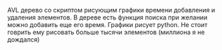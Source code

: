 AVL дерево со скриптом рисующим графики времени добавления и удаления элементов. В дереве есть функция поиска при желании можно добавить еще его время. Графики рисует python. Не стоит говрить ему рисовать больше тысячи элементов (миллиона я не дождался)
